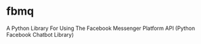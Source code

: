 # fbmq
A Python Library For Using The Facebook Messenger Platform API (Python Facebook Chatbot Library)
